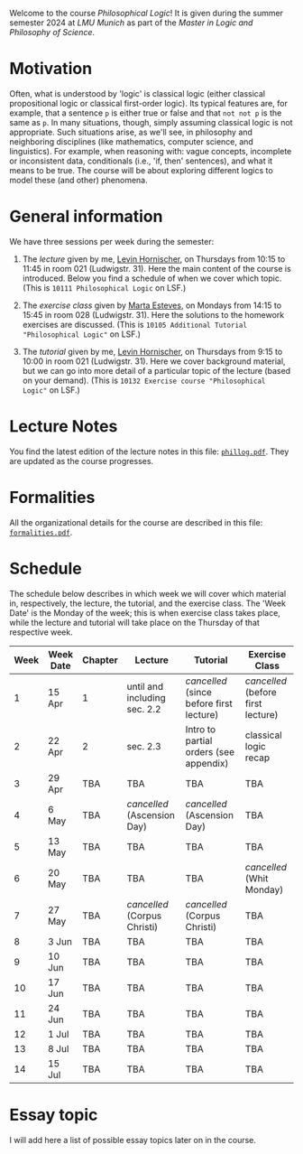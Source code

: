 Welcome to the course _Philosophical Logic_! It is given during the summer semester 2024 at _LMU Munich_ as part of the _Master in Logic and Philosophy of Science_. 


# Motivation 

Often, what is understood by 'logic' is classical logic (either classical propositional logic or classical first-order logic). Its typical features are, for example, that a sentence `p` is either true or false and that `not not p` is the same as `p`. In many situations, though, simply assuming classical logic is not appropriate. Such situations arise, as we'll see, in philosophy and neighboring disciplines (like mathematics, computer science,
and linguistics). For example, when reasoning with: vague concepts, incomplete or inconsistent data, conditionals (i.e., 'if, then' sentences), and what it means to be true. The course will be about exploring different logics to model these (and other) phenomena.

# General information

We have three sessions per week during the semester:

1. The _lecture_ given by me, [Levin Hornischer](https://www.mcmp.philosophie.uni-muenchen.de/people/faculty/hornischer_levin/index.html), on Thursdays from 10:15 to 11:45 in room 021 (Ludwigstr. 31).
Here the main content of the course is introduced. Below you find a schedule of when we cover which topic. (This is `10111 Philosophical Logic` on LSF.)

2. The _exercise class_ given by [Marta Esteves](https://www.mcmp.philosophie.uni-muenchen.de/people/doct_fellows/esteves_marta/index.html), on Mondays from 14:15 to 15:45 in room 028 (Ludwigstr. 31). Here the solutions to the homework exercises are discussed. (This is `10105 Additional Tutorial "Philosophical Logic"` on LSF.)
  
3. The _tutorial_ given by me, [Levin Hornischer](https://www.mcmp.philosophie.uni-muenchen.de/people/faculty/hornischer_levin/index.html), on Thursdays from 9:15 to 10:00 in room 021 (Ludwigstr. 31). Here we cover background material, but we can go into more detail of a particular topic of the lecture (based on your demand). (This is `10132 Exercise course "Philosophical Logic"` on LSF.) 



# Lecture Notes

You find the latest edition of the lecture notes in this file: [`phillog.pdf`](phillog.pdf). They are updated as the course progresses. 


# Formalities

All the organizational details for the course are described in this file: [`formalities.pdf`](formalities.pdf).


# Schedule

The schedule below describes in which week we will cover which material in, respectively, the lecture, the tutorial, and the exercise class. The 'Week Date' is the Monday of the week; this is when exercise class takes place, while the lecture and tutorial will take place on the Thursday of that respective week. 

Week | Week Date | Chapter | Lecture | Tutorial | Exercise Class
---  | ---                 | ---     | ---     | ---      | --- 
1 | 15 Apr | 1 | until and including sec. 2.2 | _cancelled_ (since before first lecture)  | _cancelled_ (before first lecture) 
 2 | 22 Apr  | 2 | sec. 2.3 | Intro to partial orders (see appendix) | classical logic recap
 3 | 29 Apr  | TBA | TBA | TBA | TBA
 4 | 6 May   | TBA | _cancelled_ (Ascension Day) | _cancelled_ (Ascension Day) | TBA
 5 | 13 May  | TBA | TBA | TBA | TBA
 6 | 20 May  | TBA | TBA | TBA | _cancelled_ (Whit Monday)
 7 | 27 May  | TBA | _cancelled_ (Corpus Christi) | _cancelled_ (Corpus Christi) | TBA
 8 | 3 Jun  | TBA | TBA | TBA | TBA
 9 | 10 Jun | TBA | TBA | TBA | TBA
10 | 17 Jun | TBA | TBA | TBA | TBA
11 | 24 Jun | TBA | TBA | TBA | TBA
12 | 1 Jul  | TBA | TBA | TBA | TBA
13 | 8 Jul  | TBA | TBA | TBA | TBA
14 | 15 Jul | TBA | TBA | TBA | TBA


# Essay topic

I will add here a list of possible essay topics later on in the course.
